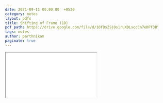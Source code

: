 ```yaml
---
date: 2021-09-11 00:00:00  +0530
category: notes
layout: pdfs
title: Shifting of Frame (1D)
pdf_path: https://drive.google.com/file/d/10fBsZSjOs1ruXDLsccCn7eDPT3BYNGVm/preview?usp=sharing
tags: notes
author: parthnikam
paginate: true
---
```


<iframe class="embed-pdf" src="{{ page.pdf_path }}#toolbar=0" seamless="seamless" scrolling="no" style="overflow:hidden"></iframe>

